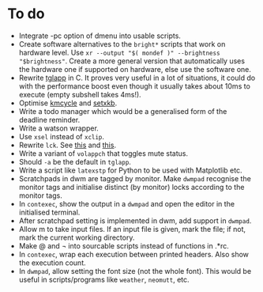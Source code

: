 # To do
- Integrate -pc option of dmenu into usable scripts.
- Create software alternatives to the `bright*` scripts that work on hardware level. Use `xr --output "$( mondef )" --brightness "$brightness"`. Create a more general version that automatically uses the hardware one if supported on hardware, else use the software one.
- Rewrite [tglapp](tglapp) in C. It proves very useful in a lot of situations, it could do with the performance boost even though it usually takes about 10ms to execute (empty subshell takes 4ms!).
- Optimise [kmcycle](kmycle) and [setxkb](setxkb).
- Write a todo manager which would be a generalised form of the deadline reminder.
- Write a watson wrapper.
- Use `xsel` instead of `xclip`.
- Rewrite `lck`. See [this](https://stackoverflow.com/questions/185451/quick-and-dirty-way-to-ensure-only-one-instance-of-a-shell-script-is-running-at) and [this](http://mywiki.wooledge.org/BashFAQ/045).
- Write a variant of `volappch` that toggles mute status.
- Should `-a` be the default in `tglapp`.
- Write a script like `latexstp` for Python to be used with Matplotlib etc.
- Scratchpads in dwm are tagged by monitor. Make `dwmpad` recognise the monitor tags and initialise distinct (by monitor) locks according to the monitor tags.
- In `contexec`, show the output in a `dwmpad` and open the editor in the initialised terminal.
- After scratchpad setting is implemented in dwm, add support in `dwmpad`.
- Allow m to take input files. If an input file is given, mark the file; if not, mark the current working directory.
- Make @ and ¬ into sourcable scripts instead of functions in .\*rc.
- In `contexec`, wrap each execution between printed headers. Also show the execution count.
- In `dwmpad`, allow setting the font size (not the whole font). This would be useful in scripts/programs like `weather`, `neomutt`, etc.
